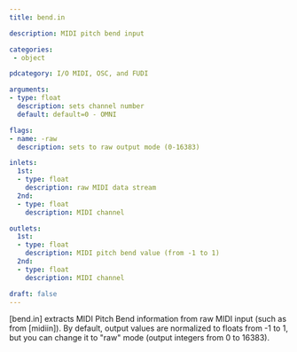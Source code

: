 ```yaml
---
title: bend.in

description: MIDI pitch bend input

categories:
 - object

pdcategory: I/O MIDI, OSC, and FUDI

arguments:
- type: float
  description: sets channel number
  default: default=0 - OMNI

flags:
- name: -raw
  description: sets to raw output mode (0-16383)

inlets:
  1st:
  - type: float
    description: raw MIDI data stream
  2nd:
  - type: float
    description: MIDI channel

outlets:
  1st:
  - type: float
    description: MIDI pitch bend value (from -1 to 1)
  2nd:
  - type: float
    description: MIDI channel

draft: false
---
```


[bend.in] extracts MIDI Pitch Bend information from raw MIDI input (such as from [midiin]). By default, output values are normalized to floats from -1 to 1, but you can change it to "raw" mode (output integers from 0 to 16383).